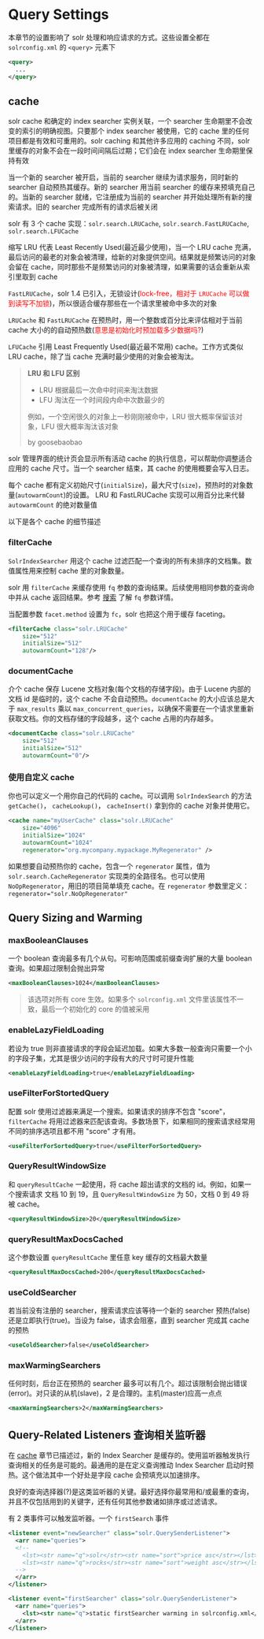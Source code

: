 # Query Settings

本章节的设置影响了 solr 处理和响应请求的方式。这些设置全都在 `solrconfig.xml` 的 `<query>` 元素下

```xml
<query>
  ...
</query>
```

## cache

solr cache 和确定的 index searcher 实例关联，一个 searcher 生命期里不会改变的索引的明确视图。只要那个 index searcher 被使用，它的 cache 里的任何项目都是有效和可重用的。solr caching 和其他许多应用的 caching 不同，solr 里缓存的对象不会在一段时间间隔后过期；它们会在 index searcher 生命期里保持有效

当一个新的 searcher 被开启，当前的 searcher 继续为请求服务，同时新的 searcher 自动预热其缓存。新的 searcher 用当前 searcher 的缓存来预填充自己的。当新的 searcher 就绪，它注册成为当前的 searcher 并开始处理所有新的搜索请求。旧的 searcher 完成所有的请求后被关闭

solr 有 3 个 cache 实现：`solr.search.LRUCache`, `solr.search.FastLRUCache`, `solr.search.LFUCache`

缩写 LRU 代表 Least Recently Used(最近最少使用)，当一个 LRU cache 充满，最后访问的最老的对象会被清理，给新的对象提供空间。结果就是频繁访问的对象会留在 cache，同时那些不是频繁访问的对象被清理，如果需要的话会重新从索引里取到 cache

`FastLRUCache`，solr 1.4 已引入，无锁设计(<font color='red'>lock-free，相对于 `LRUCache` 可以做到读写不加锁</font>)，所以很适合缓存那些在一个请求里被命中多次的对象

`LRUCache` 和 `FastLRUCache` 在预热时，用一个整数或百分比来评估相对于当前 cache 大小的的自动预热数(<font color='red'>意思是初始化时预加载多少数据吗?</font>)

`LFUCache` 引用 Least Frequently Used(最近最不常用) cache。工作方式类似 LRU cache，除了当 cache 充满时最少使用的对象会被淘汰。

> **LRU 和 LFU 区别**
>
> * LRU 根据最后一次命中时间来淘汰数据
> * LFU 淘汰在一个时间段内命中次数最少的
> 
> 例如，一个空闲很久的对象上一秒刚刚被命中，LRU 很大概率保留该对象，LFU 很大概率淘汰该对象
> 
> by goosebaobao

solr 管理界面的统计页会显示所有活动 cache 的执行信息，可以帮助你调整适合应用的 cache 尺寸。当一个 searcher 结束，其 cache 的使用概要会写入日志。

每个 cache 都有定义初始尺寸(`initialSize`)，最大尺寸(`size`)，预热时的对象数量(`autowarmCount`)的设置。 LRU 和 FastLRUCache 实现可以用百分比来代替 `autowarmCount` 的绝对数量值

以下是各个 cache 的细节描述

### filterCache

`SolrIndexSearcher` 用这个 cache 过滤匹配一个查询的所有未排序的文档集。数值属性用来控制 cache 里的对象数量。

solr 用 `filterCache` 来缓存使用 `fq` 参数的查询结果。后续使用相同参数的查询命中并从 cache 返回结果。参考 [搜索](pu_tong_cha_xun_can_shu.md) 了解 `fq` 参数详情。

当配置参数 `facet.method` 设置为 `fc`，solr 也把这个用于缓存 faceting。

```xml
<filterCache class="solr.LRUCache" 
    size="512" 
    initialSize="512" 
    autowarmCount="128"/>
```

### documentCache

介个 cache 保存 Lucene 文档对象(每个文档的存储字段)。由于 Lucene 内部的文档 id 是临时的，这个 cache 不会自动预热。`documentCache` 的大小应该总是大于 `max_results` 乘以 `max_concurrent_queries`，以确保不需要在一个请求里重新获取文档。你的文档存储的字段越多，这个 cache 占用的内存越多。

```xml
<documentCache class="solr.LRUCache" 
    size="512" 
    initialSize="512" 
    autowarmCount="0"/>
```

### 使用自定义 cache

你也可以定义一个用你自己的代码的 cache。可以调用 `SolrIndexSearch` 的方法 `getCache()`， `cacheLookup()`， `cacheInsert()` 拿到你的 cache 对象并使用它。

```xml
<cache name="myUserCache" class="solr.LRUCache"
    size="4096"
    initialSize="1024"
    autowarmCount="1024"
    regenerator="org.mycompany.mypackage.MyRegenerator" />
```

如果想要自动预热你的 cache，包含一个 `regenerator` 属性，值为 `solr.search.CacheRegenerator` 实现类的全路径名。也可以使用 `NoOpRegenerator`，用旧的项目简单填充 cache。在 `regenerator` 参数里定义： `regenerator="solr.NoOpRegenerator"`

## Query Sizing and Warming

### maxBooleanClauses

一个 boolean 查询最多有几个从句。可影响范围或前缀查询扩展的大量 boolean 查询。如果超过限制会抛出异常

```xml
<maxBooleanClauses>1024</maxBooleanClauses>
```

> 该选项对所有 core 生效。如果多个 `solrconfig.xml` 文件里该属性不一致，最后一个初始化的 core 的值被采用

### enableLazyFieldLoading

若设为 true 则非直接请求的字段会延迟加载。如果大多数一般查询只需要一个小的字段子集，尤其是很少访问的字段有大的尺寸时可提升性能

```xml
<enableLazyFieldLoading>true</enableLazyFieldLoading>
```

### useFilterForStortedQuery

配置 solr 使用过滤器来满足一个搜索。如果请求的排序不包含 "score"， `filterCache` 将用过滤器来匹配该查询。多数场景下，如果相同的搜索请求经常用不同的排序选项且都不用 "score" 才有用。

```xml
<useFilterForSortedQuery>true</useFilterForSortedQuery>
```

### QueryResultWindowSize

和 `queryResultCache` 一起使用，将 cache 超出请求的文档的 id。例如，如果一个搜索请求 文档 10 到 19，且 `QueryResultWindowSize` 为 50，文档 0 到 49 将被 cache。

```xml
<queryResultWindowSize>20</queryResultWindowSize>
```

### queryResultMaxDocsCached

这个参数设置 `queryResultCache` 里任意 key 缓存的文档最大数量

```xml
<queryResultMaxDocsCached>200</queryResultMaxDocsCached>
```

### useColdSearcher

若当前没有注册的 searcher，搜索请求应该等待一个新的 searcher 预热(false)还是立即执行(true)。当设为 false，请求会阻塞，直到 searcher 完成其 cache 的预热

```xml
<useColdSearcher>false</useColdSearcher>
```

### maxWarmingSearchers

任何时刻，后台正在预热的 searcher 最多可以有几个。超过该限制会抛出错误(error)。对只读的从机(slave)，2 是合理的。主机(master)应高一点点

```xml
<maxWarmingSearchers>2</maxWarmingSearchers>
```

## Query-Related Listeners 查询相关监听器

在 [cache](#cache) 章节已描述过，新的 Index Searcher 是缓存的。使用监听器触发执行查询相关的任务是可能的。最通用的是在定义查询推动 Index Searcher 启动时预热。这个做法其中一个好处是字段 cache 会预填充以加速排序。

良好的查询选择器(?)是这类监听器的关键。最好选择你最常用和/或最重的查询，并且不仅包括用到的关键字，还有任何其他参数诸如排序或过滤请求。

有 2 类事件可以触发监听器。一个 `firstSearch` 事件

```xml
<listener event="newSearcher" class="solr.QuerySenderListener">
  <arr name="queries">
  <!--
    <lst><str name="q">solr</str><str name="sort">price asc</str></lst>
    <lst><str name="q">rocks</str><str name="sort">weight asc</str></lst>
  -->
  </arr>
</listener>

<listener event="firstSearcher" class="solr.QuerySenderListener">
  <arr name="queries">
    <lst><str name="q">static firstSearcher warming in solrconfig.xml</str></lst>
  </arr>
</listener>
```
